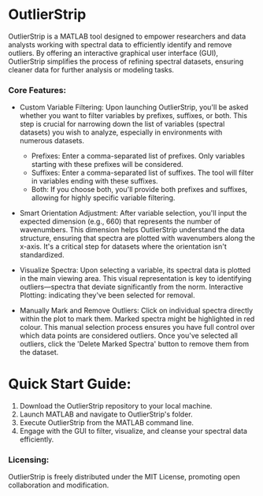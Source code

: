 # OutlierStrip
OutlierStrip is a MATLAB tool designed to empower researchers and data analysts working with spectral data to efficiently identify and remove outliers. By offering an interactive graphical user interface (GUI), OutlierStrip simplifies the process of refining spectral datasets, ensuring cleaner data for further analysis or modeling tasks.

### Core Features:

- Custom Variable Filtering: Upon launching OutlierStrip, you'll be asked whether you want to filter variables by prefixes, suffixes, or both. This step is crucial for narrowing down the list of variables (spectral datasets) you wish to analyze, especially in environments with numerous datasets.
   - Prefixes: Enter a comma-separated list of prefixes. Only variables starting with these prefixes will be considered.
   - Suffixes: Enter a comma-separated list of suffixes. The tool will filter in variables ending with these suffixes.
   - Both: If you choose both, you'll provide both prefixes and suffixes, allowing for highly specific variable filtering.
     
- Smart Orientation Adjustment: After variable selection, you'll input the expected dimension (e.g., 660) that represents the number of wavenumbers. This dimension helps OutlierStrip understand the data structure, ensuring that spectra are plotted with wavenumbers along the x-axis. It's a critical step for datasets where the orientation isn't standardized.
  
- Visualize Spectra: Upon selecting a variable, its spectral data is plotted in the main viewing area. This visual representation is key to identifying outliers—spectra that deviate significantly from the norm.
Interactive Plotting: indicating they've been selected for removal.

- Manually Mark and Remove Outliers: Click on individual spectra directly within the plot to mark them. Marked spectra might be highlighted in red colour. This manual selection process ensures you have full control over which data points are considered outliers. Once you've selected all outliers, click the 'Delete Marked Spectra' button to remove them from the dataset.

# Quick Start Guide:

1. Download the OutlierStrip repository to your local machine.
2. Launch MATLAB and navigate to OutlierStrip's folder.
3. Execute OutlierStrip from the MATLAB command line.
4. Engage with the GUI to filter, visualize, and cleanse your spectral data efficiently.


### Licensing:
OutlierStrip is freely distributed under the MIT License, promoting open collaboration and modification.
